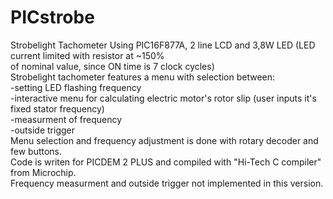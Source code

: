 # PICstrobe
Strobelight Tachometer Using PIC16F877A, 2 line LCD and 3,8W LED (LED current limited with resistor at ~150%  
of nominal value, since ON time is 7 clock cycles)  
Strobelight tachometer features a menu with selection between:  
-setting LED flashing frequency  
-interactive menu for calculating electric motor's rotor slip (user inputs it's fixed stator frequency)  
-measurment of frequency  
-outside trigger  
Menu selection and frequency adjustment is done with rotary decoder and few buttons.  
Code is writen for PICDEM 2 PLUS and compiled with "Hi-Tech C compiler" from Microchip.  
Frequency measurment and outside trigger not implemented in this version.
